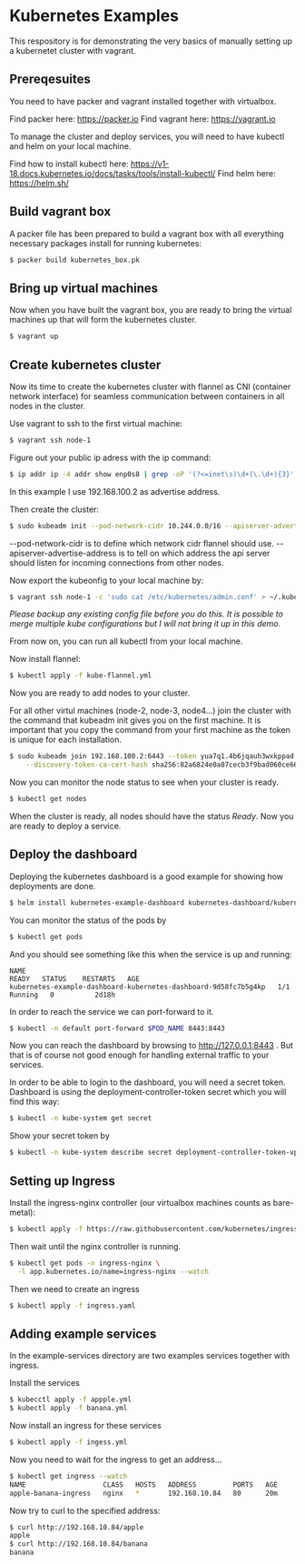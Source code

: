 # Kubernetes Examples

This respository is for demonstrating the very basics of manually setting up a kubernetet cluster with vagrant.

## Prereqesuites

You need to have packer and vagrant installed together with virtualbox.

Find packer here: https://packer.io
Find vagrant here: https://vagrant.io

To manage the cluster and deploy services, you will need to have kubectl and helm on your local machine.

Find how to install kubectl here: https://v1-18.docs.kubernetes.io/docs/tasks/tools/install-kubectl/
Find helm here: https://helm.sh/


## Build vagrant box

A packer file has been prepared to build a vagrant box with all everything necessary packages install for running kubernetes:

```bash
$ packer build kubernetes_box.pk
```

## Bring up virtual machines

Now when you have built the vagrant box, you are ready to bring the virtual machines up that will form the kubernetes cluster.

```bash
$ vagrant up
```

## Create kubernetes cluster

Now its time to create the kubernetes cluster with flannel as CNI (container network interface) for seamless communication between containers in all nodes in the cluster.

Use vagrant to ssh to the first virtual machine:
```bash
$ vagrant ssh node-1
```

Figure out your public ip adress with the ip command:
```bash
$ ip addr ip -4 addr show enp0s8 | grep -oP '(?<=inet\s)\d+(\.\d+){3}'
```

In this example I use 192.168.100.2 as advertise address.

Then create the cluster:
```bash
$ sudo kubeadm init --pod-network-cidr 10.244.0.0/16 --apiserver-advertise-address 192.168.100.2
```

--pod-network-cidr is to define which network cidr flannel should use.
--apiserver-advertise-address is to tell on which address the api server should listen for incoming connections from other nodes.

Now export the kubeonfig to your local machine by:
```bash
$ vagrant ssh node-1 -c 'sudo cat /etc/kubernetes/admin.conf' > ~/.kube/config
```

*Please backup any existing config file before you do this. It is possible to merge multiple kube configurations but I will not bring it up in this demo.*

From now on, you can run all kubectl from your local machine.

Now install flannel:
```bash
$ kubectl apply -f kube-flannel.yml
```

Now you are ready to add nodes to your cluster.

For all other virtul machines (node-2, node-3, node4...) join the cluster with the command that kubeadm init gives you on the first machine. It is important that you copy the command from your first machine as the token is unique for each installation.

```bash
$ sudo kubeadm join 192.168.100.2:6443 --token yua7q1.4b6jqauh3wxkppad \
    --discovery-token-ca-cert-hash sha256:82a6824e0a87cecb3f9bad060ce66f522908e036cfa8d066012a4be6534e152f
```

Now you can monitor the node status to see when your cluster is ready.

```bash
$ kubectl get nodes
```

When the cluster is ready, all nodes should have the status _Ready_. Now you are ready to deploy a service.

## Deploy the dashboard

Deploying the kubernetes dashboard is a good example for showing how deployments are done.

```bash
$ helm install kubernetes-example-dashboard kubernetes-dashboard/kubernetes-dashboard
```

You can monitor the status of the pods by

```bash
$ kubectl get pods
```

And you should see something like this when the service is up and running:
```
NAME                                                              READY   STATUS    RESTARTS   AGE
kubernetes-example-dashboard-kubernetes-dashboard-9d58fc7b5g4kp   1/1     Running   0          2d18h
```

In order to reach the service we can port-forward to it.

```bash
$ kubectl -n default port-forward $POD_NAME 8443:8443
```

Now you can reach the dashboard by browsing to http://127.0.0.1:8443 . But that is of course not good enough for handling external traffic to your services.

In order to be able to login to the dashboard, you will need a secret token. Dashboard is using the deployment-controller-token secret which you will find this way:

```bash
$ kubectl -n kube-system get secret
```

Show your secret token by

```bash
$ kubectl -n kube-system describe secret deployment-controller-token-vpjk6
```

## Setting up Ingress

Install the ingress-nginx controller (our virtualbox machines counts as bare-metal):

```bash
$ kubectl apply -f https://raw.githubusercontent.com/kubernetes/ingress-nginx/controller-v0.43.0/deploy/static/provider/baremetal/deploy.yaml
```

Then wait until the nginx controller is running.

```bash
$ kubectl get pods -n ingress-nginx \
  -l app.kubernetes.io/name=ingress-nginx --watch
```

Then we need to create an ingress

```bash
$ kubectl apply -f ingress.yaml 
```

## Adding example services

In the example-services directory are two examples services together with ingress.

Install the services

```bash
$ kubecctl apply -f appple.yml
$ kubectl apply -f banana.yml
```

Now install an ingress for these services
```bash
$ kubectl apply -f ingess.yml
```

Now you need to wait for the ingress to get an address...

```bash
$ kubectl get ingress --watch
NAME                   CLASS   HOSTS   ADDRESS         PORTS   AGE
apple-banana-ingress   nginx   *       192.168.10.84   80      20m
```

Now try to curl to the specified address:

```bash
$ curl http://192.168.10.84/apple
apple
$ curl http://192.168.10.84/banana
banana
```
